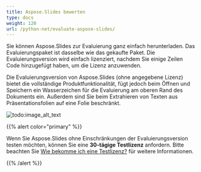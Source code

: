 ```yaml
---
title: Aspose.Slides bewerten
type: docs
weight: 120
url: /python-net/evaluate-aspose-slides/
---
```



Sie können Aspose.Slides zur Evaluierung ganz einfach herunterladen. Das Evaluierungspaket ist dasselbe wie das gekaufte Paket. Die Evaluierungsversion wird einfach lizenziert, nachdem Sie einige Zeilen Code hinzugefügt haben, um die Lizenz anzuwenden.

Die Evaluierungsversion von Aspose.Slides (ohne angegebene Lizenz) bietet die vollständige Produktfunktionalität, fügt jedoch beim Öffnen und Speichern ein Wasserzeichen für die Evaluierung am oberen Rand des Dokuments ein. Außerdem sind Sie beim Extrahieren von Texten aus Präsentationsfolien auf eine Folie beschränkt.


![todo:image_alt_text](evaluate-aspose-slides_1.png)

{{% alert color="primary" %}} 

Wenn Sie Aspose.Slides ohne Einschränkungen der Evaluierungsversion testen möchten, können Sie eine **30-tägige Testlizenz** anfordern. Bitte beachten Sie [Wie bekomme ich eine Testlizenz?](https://purchase.aspose.com/temporary-license) für weitere Informationen.

{{% /alert %}}